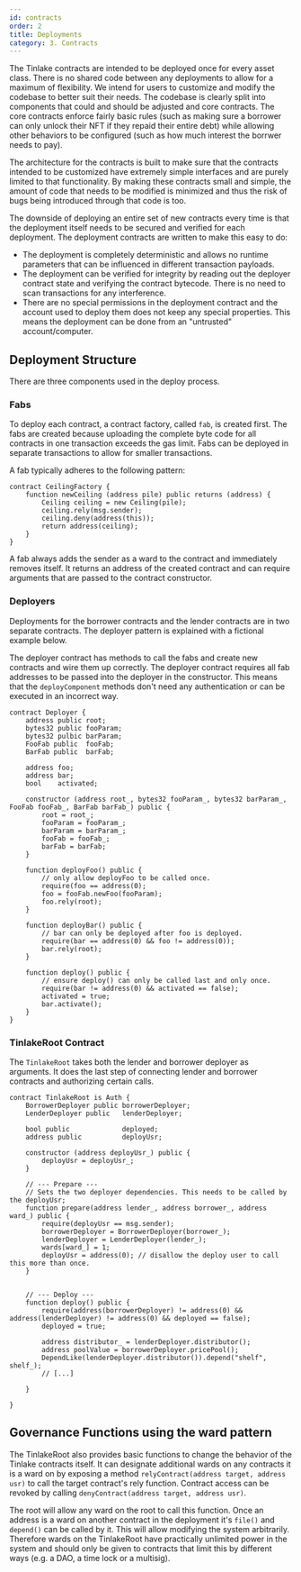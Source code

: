 ```yaml
---
id: contracts
order: 2
title: Deployments
category: 3. Contracts
---
```

The Tinlake contracts are intended to be deployed once for every asset class. There is no shared code between any deployments to allow for a maximum of flexibility. We intend for users to customize and modify the codebase to better suit their needs. The codebase is clearly split into components that could and should be adjusted and core contracts. The core contracts enforce fairly basic rules (such as making sure a borrower can only unlock their NFT if they repaid their entire debt) while allowing other behaviors to be configured (such as how much interest the borrwer needs to pay).

The architecture for the contracts is built to make sure that the contracts intended to be customized have extremely simple interfaces and are purely limited to that functionality. By making these contracts small and simple, the amount of code that needs to be modified is minimized and thus the risk of bugs being introduced through that code is too.

The downside of deploying an entire set of new contracts every time is that the deployment itself needs to be secured and verified for each deployment. The deployment contracts are written to make this easy to do:

* The deployment is completely deterministic and allows no runtime parameters that can be influenced in different transaction payloads.
* The deployment can be verified for integrity by reading out the deployer contract state and verifying the contract bytecode. There is no need to scan transactions for any interference.
* There are no special permissions in the deployment contract and the account used to deploy them does not keep any special properties. This means the deployment can be done from an "untrusted" account/computer.

## Deployment Structure
There are three components used in the deploy process.

### Fabs
To deploy each contract, a contract factory, called `fab`, is created first. The fabs are created because uploading the complete byte code for all contracts in one transaction exceeds the gas limit. Fabs can be deployed in separate transactions to allow for smaller transactions.

A fab typically adheres to the following pattern:

```
contract CeilingFactory {
    function newCeiling (address pile) public returns (address) {
        Ceiling ceiling = new Ceiling(pile);
        ceiling.rely(msg.sender);
        ceiling.deny(address(this));
        return address(ceiling);
    }
}
```

A fab always adds the sender as a ward to the contract and immediately removes itself. It returns an address of the created contract and can require arguments that are passed to the contract constructor.

### Deployers
Deployments for the borrower contracts and the lender contracts are in two separate contracts. The deployer pattern is explained with a fictional example below.

The deployer contract has methods to call the fabs and create new contracts and wire them up correctly. The deployer contract requires all fab addresses to be passed into the deployer in the constructor. This means that the `deployComponent` methods don't need any authentication or can be executed in an incorrect way.


```
contract Deployer {
    address public root;
    bytes32 public fooParam;
    bytes32 pulbic barParam;
    FooFab public  fooFab;
    BarFab public  barFab;

    address foo;
    address bar;
    bool    activated;

    constructor (address root_, bytes32 fooParam_, bytes32 barParam_, FooFab fooFab_, BarFab barFab_) public {
        root = root_;
        fooParam = fooParam_;
        barParam = barParam_;
        fooFab = fooFab_;
        barFab = barFab;
    }

    function deployFoo() public {
        // only allow deployFoo to be called once.
        require(foo == address(0);
        foo = fooFab.newFoo(fooParam);
        foo.rely(root);
    }

    function deployBar() public {
        // bar can only be deployed after foo is deployed.
        require(bar == address(0) && foo != address(0));
        bar.rely(root);
    }

    function deploy() public {
        // ensure deploy() can only be called last and only once.
        require(bar != address(0) && activated == false);
        activated = true;
        bar.activate();
    }
}
```


### TinlakeRoot Contract
The `TinlakeRoot` takes both the lender and borrower deployer as arguments. It does the last step of connecting lender and borrower contracts and authorizing certain calls.


```
contract TinlakeRoot is Auth {
    BorrowerDeployer public borrowerDeployer;
    LenderDeployer public   lenderDeployer;

    bool public             deployed;
    address public          deployUsr;

    constructor (address deployUsr_) public {
        deployUsr = deployUsr_;
    }

    // --- Prepare ---
    // Sets the two deployer dependencies. This needs to be called by the deployUsr;
    function prepare(address lender_, address borrower_, address ward_) public {
        require(deployUsr == msg.sender);
        borrowerDeployer = BorrowerDeployer(borrower_);
        lenderDeployer = LenderDeployer(lender_);
        wards[ward_] = 1;
        deployUsr = address(0); // disallow the deploy user to call this more than once.
    }


    // --- Deploy ---
    function deploy() public {
        require(address(borrowerDeployer) != address(0) && address(lenderDeployer) != address(0) && deployed == false);
        deployed = true;

        address distributor_ = lenderDeployer.distributor();
        address poolValue = borrowerDeployer.pricePool();
        DependLike(lenderDeployer.distributor()).depend("shelf", shelf_);
        // [...]

    }

}
```

## Governance Functions using the ward pattern
The TinlakeRoot also provides basic functions to change the behavior of the Tinlake contracts itself. It can designate additional wards on any contracts it is a ward on by exposing a method `relyContract(address target, address usr)` to call the target contract's rely function. Contract access can be revoked by calling `denyContract(address target, address usr)`.

The root will allow any ward on the root to call this function. Once an address is a ward on another contract in the deployment it's `file()` and `depend()` can be called by it. This will allow modifying the system arbitrarily. Therefore wards on the TinlakeRoot have practically unlimited power in the system and should only be given to contracts that limit this by different ways (e.g. a DAO, a time lock or a multisig).
